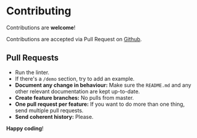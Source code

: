 # Contributing

Contributions are **welcome**!

Contributions are accepted via Pull Request on [Github](https://github.com/jameygleason/rescale-carousel).

## Pull Requests

- Run the linter.
- If there's a `/demo` section, try to add an example.
- **Document any change in behaviour:** Make sure the `README.md` and any other relevant documentation are kept up-to-date.
- **Create feature branches:** No pulls from master.
- **One pull request per feature:** If you want to do more than one thing, send multiple pull requests.
- **Send coherent history:** Please.

**Happy coding**!